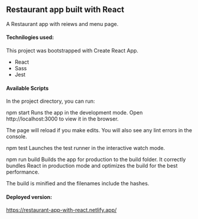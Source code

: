## Restaurant app built with React

A Restaurant app with reiews and menu page.


#### Technilogies used:
 This project was bootstrapped with Create React App.
* React
* Sass
* Jest



#### Available Scripts

In the project directory, you can run:

npm start
Runs the app in the development mode.
Open http://localhost:3000 to view it in the browser.

The page will reload if you make edits.
You will also see any lint errors in the console.

npm test
Launches the test runner in the interactive watch mode.

npm run build
Builds the app for production to the build folder.
It correctly bundles React in production mode and optimizes the build for the best performance.

The build is minified and the filenames include the hashes.

#### Deployed version:
https://restaurant-app-with-react.netlify.app/
